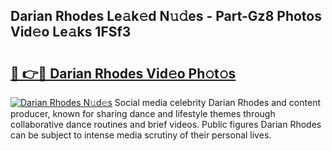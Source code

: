 ## Darian Rhodes Le𝚊k𝚎d N𝚞𝚍es - Part-Gz8 Photos Vid𝚎o Le𝚊ks 1FSf3

# <h2><a href="http://fbeggkq.evod.top/?m=Darian+Rhodes">🔗 👉🔴 Darian Rhodes Vid𝚎o Ph𝚘t𝚘s</a></h2>

[![Darian Rhodes N𝚞d𝚎s](https://i.imgur.com/8V9OHl7.gif)](http://fbeggkq.evod.top/?m=Darian+Rhodes)
Social media celebrity Darian Rhodes and content producer, known for sharing dance and lifestyle themes through collaborative dance routines and brief videos. Public figures Darian Rhodes can be subject to intense media scrutiny of their personal lives. 

